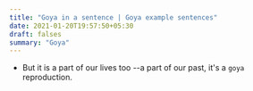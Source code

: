 ```yaml
---
title: "Goya in a sentence | Goya example sentences"
date: 2021-01-20T19:57:50+05:30
draft: falses
summary: "Goya"
---
```

- But it is a part of our lives too --a part of our past, it's a `goya` reproduction.
                 
